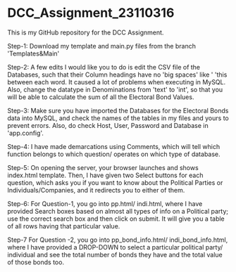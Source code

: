 # DCC_Assignment_23110316
This is my GitHub repository for the DCC Assignment.

Step-1: Download my template and main.py files from the branch 'Templates&Main'

Step-2: A few edits I would like you to do is edit the CSV file of the Databases, such that their Column headings have no 'big spaces' like '
     'this between each word. It caused a lot of problems when executing in MySQL. Also, change the datatype in Denominations from 'text' to 'int', so that you will be able to calculate the sum of all the Electoral Bond Values.

Step-3: Make sure you have imported the Databases for the Electoral Bonds data into MySQL, and check the names of the tables in  my files and yours to prevent errors. Also, do check Host, User, Password and Database in 'app.config'.

Step-4: I have made demarcations using Comments, which will tell which function belongs to which question/ operates on which type of database.

Step-5: On opening the server, your browser launches and shows index.html template. Then, I have given two Select buttons for each question, which asks you if you want to know about the Political Parties or Individuals/Companies, and it redirects you to either of them.

Step-6: For Question-1, you go into pp.html/ indi.html, where I have provided Search boxes based on almost all types of info on a Political party; use the correct search box and then click on submit. It will give you a table of all rows having that particular value.

Step-7 For Question -2, you go into pp_bond_info.html/ indi_bond_info.html, where I have provided a DROP-DOWN to select a particular political party/ individual and see the total number of bonds they have and the total value of those bonds too.
